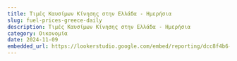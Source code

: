 ```yaml
---
title: Τιμές Καυσίμων Κίνησης στην Ελλάδα - Ημερήσια
slug: fuel-prices-greece-daily
description: Τιμές Καυσίμων Κίνησης στην Ελλάδα - Ημερήσια
category: Οικονομία
date: 2024-11-09
embedded_url: https://lookerstudio.google.com/embed/reporting/dcc8f4b6-e94b-4141-901e-ad62513c5935/
---
```


